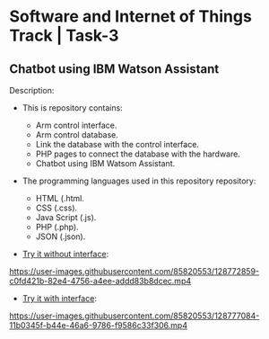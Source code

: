 # Software and Internet of Things Track | Task-3

## Chatbot using IBM Watson Assistant

Description:


- This is repository contains:
  - Arm control interface.
  - Arm control database.
  - Link the database with the control interface.
  - PHP pages to connect the database with the hardware.
  - Chatbot using IBM Watsom Assistant.

- The programming languages used in this repository repository:
    - HTML (.html.
    - CSS (.css).
    - Java Script (.js).
    - PHP (.php).
    - JSON (.json).


- [Try it without interface](https://web-chat.global.assistant.watson.cloud.ibm.com/preview.html?region=eu-gb&integrationID=251f8d4b-ebb1-47f7-920e-7efad431c16c&serviceInstanceID=d321cd29-85a4-435b-be63-02ac3d53e546):





https://user-images.githubusercontent.com/85820553/128772859-c0fd421b-82e4-4756-a4ee-addd83b8dcec.mp4









- [Try it with interface](https://ahmadsamiii.github.io/ChatbotusingIBMWatsonAssistant/):





https://user-images.githubusercontent.com/85820553/128777084-11b0345f-b44e-46a6-9786-f9586c33f306.mp4



